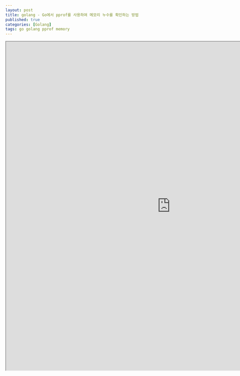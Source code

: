```yaml
---
layout: post
title: golang - Go에서 pprof를 사용하여 메모리 누수를 확인하는 방법
published: true
categories: [Golang]
tags: go golang pprof memory
---
```

<iframe width="1024" height="1024" src="https://docs.google.com/document/d/e/2PACX-1vTmDdMyHX3-FPdRQoed5iylqjLbPg7KntvS3A2xtOUaL8SoH6bsLy0A0fbFAH9E3aqBdBgUjPJjaC3R/pub?embedded=true"></iframe>    
  